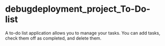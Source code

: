 # debugdeployment_project_To-Do-list
A to-do list application allows you to manage your tasks. You can add tasks, check them off as completed, and delete them.
